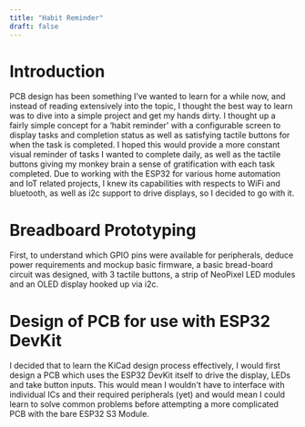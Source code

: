 ```yaml
---
title: "Habit Reminder"
draft: false
---
```

# Introduction
PCB design has been something I’ve wanted to learn for a while now, and instead of reading extensively into the topic, I thought the best way to learn was to dive into a simple project and get my hands dirty. I thought up a fairly simple concept for a ‘habit reminder' with a configurable screen to display tasks and completion status as well as satisfying tactile buttons for when the task is completed. I hoped this would provide a more constant visual reminder of tasks I wanted to complete daily, as well as the tactile buttons giving my monkey brain a sense of gratification with each task completed. Due to working with the ESP32 for various home automation and IoT related projects, I knew its capabilities with respects to WiFi and bluetooth, as well as i2c support to drive displays, so I decided to go with it.

# Breadboard Prototyping
First, to understand which GPIO pins were available for peripherals, deduce power requirements and mockup basic firmware, a basic bread-board circuit was designed, with 3 tactile buttons, a strip of NeoPixel LED modules and an OLED display hooked up via i2c.

# Design of PCB for use with ESP32 DevKit
I decided that to learn the KiCad design process effectively, I would first design a PCB which uses the ESP32 DevKit itself to drive the display, LEDs and take button inputs. This would mean I wouldn't have to interface with individual ICs and their required peripherals (yet) and would mean I could learn to solve common problems before attempting a more complicated PCB with the bare ESP32 S3 Module. 

